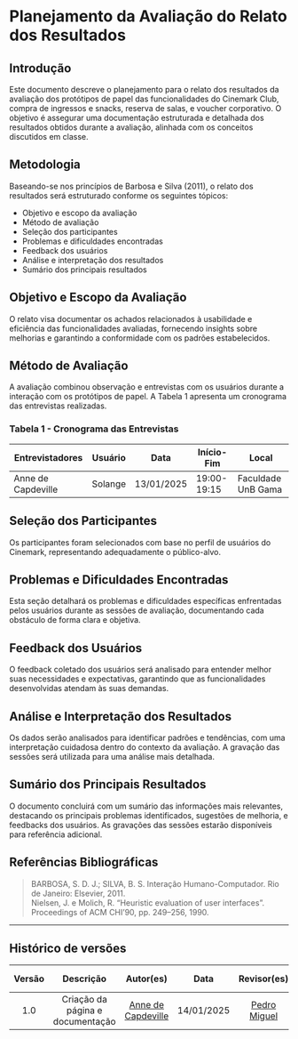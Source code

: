 # Planejamento da Avaliação do Relato dos Resultados

## Introdução

Este documento descreve o planejamento para o relato dos resultados da avaliação dos protótipos de papel das funcionalidades do Cinemark Club, compra de ingressos e snacks, reserva de salas, e voucher corporativo. O objetivo é assegurar uma documentação estruturada e detalhada dos resultados obtidos durante a avaliação, alinhada com os conceitos discutidos em classe.

## Metodologia

Baseando-se nos princípios de Barbosa e Silva (2011), o relato dos resultados será estruturado conforme os seguintes tópicos:

- Objetivo e escopo da avaliação
- Método de avaliação
- Seleção dos participantes
- Problemas e dificuldades encontradas
- Feedback dos usuários
- Análise e interpretação dos resultados
- Sumário dos principais resultados

## Objetivo e Escopo da Avaliação

O relato visa documentar os achados relacionados à usabilidade e eficiência das funcionalidades avaliadas, fornecendo insights sobre melhorias e garantindo a conformidade com os padrões estabelecidos.

## Método de Avaliação

A avaliação combinou observação e entrevistas com os usuários durante a interação com os protótipos de papel. A Tabela 1 apresenta um cronograma das entrevistas realizadas.

### Tabela 1 - Cronograma das Entrevistas

| Entrevistadores    | Usuário | Data       | Início-Fim  | Local              |
| ------------------ | ------- | ---------- | ----------- | ------------------ |
| Anne de Capdeville | Solange | 13/01/2025 | 19:00-19:15 | Faculdade UnB Gama |

## Seleção dos Participantes

Os participantes foram selecionados com base no perfil de usuários do Cinemark, representando adequadamente o público-alvo.

## Problemas e Dificuldades Encontradas

Esta seção detalhará os problemas e dificuldades específicas enfrentadas pelos usuários durante as sessões de avaliação, documentando cada obstáculo de forma clara e objetiva.

## Feedback dos Usuários

O feedback coletado dos usuários será analisado para entender melhor suas necessidades e expectativas, garantindo que as funcionalidades desenvolvidas atendam às suas demandas.

## Análise e Interpretação dos Resultados

Os dados serão analisados para identificar padrões e tendências, com uma interpretação cuidadosa dentro do contexto da avaliação. A gravação das sessões será utilizada para uma análise mais detalhada.

## Sumário dos Principais Resultados

O documento concluirá com um sumário das informações mais relevantes, destacando os principais problemas identificados, sugestões de melhoria, e feedbacks dos usuários. As gravações das sessões estarão disponíveis para referência adicional.

## Referências Bibliográficas

> BARBOSA, S. D. J.; SILVA, B. S. Interação Humano-Computador. Rio de Janeiro: Elsevier, 2011.  
> Nielsen, J. e Molich, R. “Heuristic evaluation of user interfaces”. Proceedings of ACM CHI’90, pp. 249–256, 1990.

---

## Histórico de versões

| Versão |            Descrição             |                     Autor(es)                      |    Data    | Revisor(es) | Data de revisão |
| :----: | :------------------------------: | :------------------------------------------------: | :--------: | :---------: | :-------------: |
|  1.0   | Criação da página e documentação | [Anne de Capdeville](https://github.com/nanecapde) | 14/01/2025 | [Pedro Miguel](https://github.com/pedroMADBR) |   14/01/2025    |
